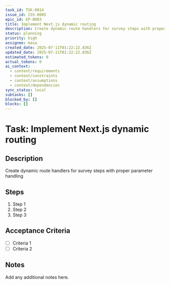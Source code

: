 ```yaml
---
task_id: TSK-0014
issue_id: ISS-0005
epic_id: EP-0003
title: Implement Next.js dynamic routing
description: Create dynamic route handlers for survey steps with proper parameter handling
status: planning
priority: high
assignee: masa
created_date: 2025-07-11T01:22:22.836Z
updated_date: 2025-07-11T01:22:22.836Z
estimated_tokens: 0
actual_tokens: 0
ai_context:
  - context/requirements
  - context/constraints
  - context/assumptions
  - context/dependencies
sync_status: local
subtasks: []
blocked_by: []
blocks: []
---
```


# Task: Implement Next.js dynamic routing

## Description
Create dynamic route handlers for survey steps with proper parameter handling

## Steps
1. Step 1
2. Step 2
3. Step 3

## Acceptance Criteria
- [ ] Criteria 1
- [ ] Criteria 2

## Notes
Add any additional notes here.
